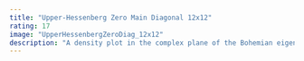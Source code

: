 ```yaml
---
title: "Upper-Hessenberg Zero Main Diagonal 12x12"
rating: 17
image: "UpperHessenbergZeroDiag_12x12"
description: "A density plot in the complex plane of the Bohemian eigenvalues of a sample of 30 million 12x12 upper Hessenberg matrices with zeros along the main diagonal. The entries are sampled from {-1, 0, 1}. Color represents the eigenvalue density and the plot is viewed on [-2.25-2.25i, 2.25+2.25i]."
---
```

